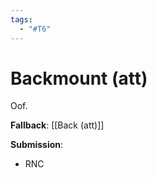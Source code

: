 ```yaml
---
tags:
  - "#T6"
---
```


# Backmount (att)

Oof.

**Fallback**:
[[Back (att)]]

**Submission**:
- RNC
